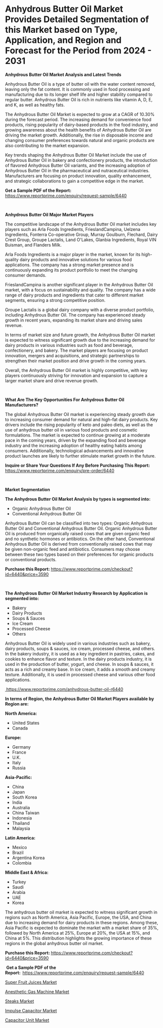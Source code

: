 <p><h1>Anhydrous Butter Oil Market Provides Detailed Segmentation of this Market based on Type, Application, and Region and Forecast for the Period from 2024 - 2031</h1></p><p><strong>Anhydrous Butter Oil Market Analysis and Latest Trends</strong></p>
<p><p>Anhydrous Butter Oil is a type of butter oil with the water content removed, leaving only the fat content. It is commonly used in food processing and manufacturing due to its longer shelf life and higher stability compared to regular butter. Anhydrous Butter Oil is rich in nutrients like vitamin A, D, E, and K, as well as healthy fats.</p><p>The Anhydrous Butter Oil Market is expected to grow at a CAGR of 10.30% during the forecast period. The increasing demand for convenience food products, rising popularity of dairy-based products in the food industry, and growing awareness about the health benefits of Anhydrous Butter Oil are driving the market growth. Additionally, the rise in disposable income and changing consumer preferences towards natural and organic products are also contributing to the market expansion.</p><p>Key trends shaping the Anhydrous Butter Oil Market include the use of Anhydrous Butter Oil in bakery and confectionery products, the introduction of flavored Anhydrous Butter Oil variants, and the increasing adoption of Anhydrous Butter Oil in the pharmaceutical and nutraceutical industries. Manufacturers are focusing on product innovation, quality enhancement, and strategic collaborations to gain a competitive edge in the market.</p></p>
<p><strong>Get a Sample PDF of the Report:&nbsp;</strong> <a href="https://www.reportprime.com/enquiry/request-sample/6440">https://www.reportprime.com/enquiry/request-sample/6440</a></p>
<p>&nbsp;</p>
<p><strong>Anhydrous Butter Oil Major Market Players</strong></p>
<p><p>The competitive landscape of the Anhydrous Butter Oil market includes key players such as Arla Foods Ingredients, FrieslandCampina, Uelzena Ingredients, Fonterra Co-operative Group, Murray Goulburn, Flechard, Dairy Crest Group, Groupe Lactalis, Land O'Lakes, Glanbia Ingredients, Royal VIN Buisman, and Flanders Milk.</p><p>Arla Foods Ingredients is a major player in the market, known for its high-quality dairy products and innovative solutions for various food applications. The company has a strong market presence and is continuously expanding its product portfolio to meet the changing consumer demands.</p><p>FrieslandCampina is another significant player in the Anhydrous Butter Oil market, with a focus on sustainability and quality. The company has a wide range of dairy products and ingredients that cater to different market segments, ensuring a strong competitive position.</p><p>Groupe Lactalis is a global dairy company with a diverse product portfolio, including Anhydrous Butter Oil. The company has experienced steady growth in recent years, expanding its market share and driving sales revenue.</p><p>In terms of market size and future growth, the Anhydrous Butter Oil market is expected to witness significant growth due to the increasing demand for dairy products in various industries such as food and beverage, confectionery, and bakery. The market players are focusing on product innovation, mergers and acquisitions, and strategic partnerships to strengthen their market position and drive growth in the coming years.</p><p>Overall, the Anhydrous Butter Oil market is highly competitive, with key players continuously striving for innovation and expansion to capture a larger market share and drive revenue growth.</p></p>
<p>&nbsp;</p>
<p><strong>What Are The Key Opportunities For Anhydrous Butter Oil Manufacturers?</strong></p>
<p><p>The global Anhydrous Butter Oil market is experiencing steady growth due to increasing consumer demand for natural and high-fat dairy products. Key drivers include the rising popularity of keto and paleo diets, as well as the use of anhydrous butter oil in various food products and cosmetic formulations. The market is expected to continue growing at a moderate pace in the coming years, driven by the expanding food and beverage industry and the increasing adoption of healthy eating habits among consumers. Additionally, technological advancements and innovative product launches are likely to further stimulate market growth in the future.</p></p>
<p><strong>Inquire or Share Your Questions If Any Before Purchasing This Report:</strong> <a href="https://www.reportprime.com/enquiry/pre-order/6440">https://www.reportprime.com/enquiry/pre-order/6440</a></p>
<p>&nbsp;</p>
<p><strong>Market Segmentation</strong></p>
<p><strong>The Anhydrous Butter Oil Market Analysis by types is segmented into:</strong></p>
<p><ul><li>Organic Anhydrous Butter Oil</li><li>Conventional Anhydrous Butter Oil</li></ul></p>
<p><p>Anhydrous Butter Oil can be classified into two types: Organic Anhydrous Butter Oil and Conventional Anhydrous Butter Oil. Organic Anhydrous Butter Oil is produced from organically raised cows that are given organic feed and no synthetic hormones or antibiotics. On the other hand, Conventional Anhydrous Butter Oil is derived from conventionally raised cows that may be given non-organic feed and antibiotics. Consumers may choose between these two types based on their preferences for organic products or conventional products.</p></p>
<p><strong>Purchase this Report:&nbsp;</strong><a href="https://www.reportprime.com/checkout?id=6440&price=3590">https://www.reportprime.com/checkout?id=6440&price=3590</a></p>
<p>&nbsp;</p>
<p><strong>The Anhydrous Butter Oil Market Industry Research by Application is segmented into:</strong></p>
<p><ul><li>Bakery</li><li>Dairy Products</li><li>Soups & Sauces</li><li>Ice Cream</li><li>Processed Cheese</li><li>Others</li></ul></p>
<p><p>Anhydrous Butter Oil is widely used in various industries such as bakery, dairy products, soups & sauces, ice cream, processed cheese, and others. In the bakery industry, it is used as a key ingredient in pastries, cakes, and cookies to enhance flavor and texture. In the dairy products industry, it is used in the production of butter, yogurt, and cheese. In soups & sauces, it acts as a rich and creamy base. In ice cream, it adds a smooth and creamy texture. Additionally, it is used in processed cheese and various other food applications.</p></p>
<p><a href="https://www.reportprime.com/anhydrous-butter-oil-r6440">&nbsp;https://www.reportprime.com/anhydrous-butter-oil-r6440</a></p>
<p><strong>In terms of Region, the Anhydrous Butter Oil Market Players available by Region are:</strong></p>
<p>
    <p> <strong> North America: </strong>
        <ul>
            <li>United States</li>
            <li>Canada</li>
        </ul>
        </p> 
    <p> <strong> Europe: </strong>
        <ul>
            <li>Germany</li>
            <li>France</li>
            <li>U.K.</li>
            <li>Italy</li>
            <li>Russia</li>
        </ul>
        </p> 
    <p> <strong> Asia-Pacific: </strong>
        <ul>
            <li>China</li>
            <li>Japan</li>
            <li>South Korea</li>
            <li>India</li>
            <li>Australia</li>
            <li>China Taiwan</li>
            <li>Indonesia</li>
            <li>Thailand</li>
            <li>Malaysia</li>
        </ul>
        </p> 
    <p> <strong> Latin America: </strong>
        <ul>
            <li>Mexico</li>
            <li>Brazil</li>
            <li>Argentina Korea</li>
            <li>Colombia</li>
        </ul>
        </p> 
    <p> <strong> Middle East & Africa: </strong>
        <ul>
            <li>Turkey</li>
            <li>Saudi</li>
            <li>Arabia</li>
            <li>UAE</li>
            <li>Korea</li>
        </ul>
    </p>
    </p>
<p><p>The anhydrous butter oil market is expected to witness significant growth in regions such as North America, Asia Pacific, Europe, the USA, and China due to increasing demand for dairy products in these regions. Among these, Asia Pacific is expected to dominate the market with a market share of 35%, followed by North America at 25%, Europe at 20%, the USA at 15%, and China at 5%. This distribution highlights the growing importance of these regions in the global anhydrous butter oil market.</p></p>
<p><strong>Purchase this Report: </strong><a href="https://www.reportprime.com/checkout?id=6440&price=3590">https://www.reportprime.com/checkout?id=6440&price=3590</a></p>
<p>&nbsp;<strong>Get a Sample PDF of the Report:&nbsp;&nbsp;</strong><a href="https://www.reportprime.com/enquiry/request-sample/6440">https://www.reportprime.com/enquiry/request-sample/6440</a></p>
<p><strong></strong></p>
<p><p><a href="https://github.com/gdfhhhj/Market-Research-Report-List-6/blob/main/super-fruit-juices-market.md">Super Fruit Juices Market</a></p><p><a href="https://medium.com/@clairhane_9803/anesthetic-gas-machine-market-overview-global-market-trends-and-future-prospects-from-2024-to-2031-2597c3af2d57">Anesthetic Gas Machine Market</a></p><p><a href="https://github.com/RichRobinson5/Market-Research-Report-List-6/blob/main/steaks-market.md">Steaks Market</a></p><p><a href="https://www.linkedin.com/pulse/analyzing-impulse-capacitor-market-dynamics-growth-drivers-petgf?trackingId=SrbPJDBPQ7KyLsepiXO%2Fng%3D%3D">Impulse Capacitor Market</a></p><p><a href="https://www.linkedin.com/pulse/global-capacitor-unit-industry-research-report-competitive-rfobc?trackingId=5JjETp9VS4SSvu0AxZChvg%3D%3D">Capacitor Unit Market</a></p></p>